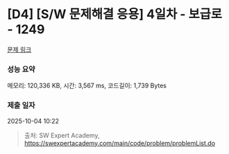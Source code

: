 # [D4] [S/W 문제해결 응용] 4일차 - 보급로 - 1249 

[문제 링크](https://swexpertacademy.com/main/code/problem/problemDetail.do?contestProbId=AV15QRX6APsCFAYD) 

### 성능 요약

메모리: 120,336 KB, 시간: 3,567 ms, 코드길이: 1,739 Bytes

### 제출 일자

2025-10-04 10:22



> 출처: SW Expert Academy, https://swexpertacademy.com/main/code/problem/problemList.do